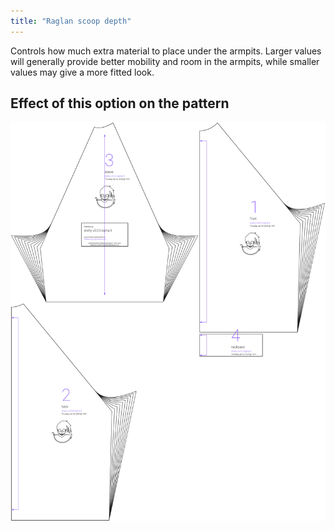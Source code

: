 ```yaml
---
title: "Raglan scoop depth"
---
```


Controls how much extra material to place under the armpits. Larger values will generally provide better mobility and room in the armpits, while smaller values may give a more fitted look.



## Effect of this option on the pattern
![This image shows the effect of this option by superimposing several variants that have a different value for this option](shelly_raglanscoopmagnitude_sample.svg "Effect of this option on the pattern")
